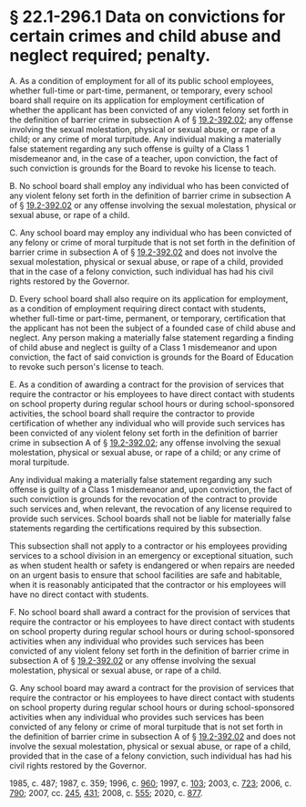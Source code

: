 # § 22.1-296.1 Data on convictions for certain crimes and child abuse and neglect required; penalty.

<p>A. As a condition of employment for all of its public school employees, whether full-time or part-time, permanent, or temporary, every school board shall require on its application for employment certification of whether the applicant has been convicted of any violent felony set forth in the definition of barrier crime in subsection A of § <a href='/vacode/19.2-392.02/'>19.2-392.02</a>; any offense involving the sexual molestation, physical or sexual abuse, or rape of a child; or any crime of moral turpitude. Any individual making a materially false statement regarding any such offense is guilty of a Class 1 misdemeanor and, in the case of a teacher, upon conviction, the fact of such conviction is grounds for the Board to revoke his license to teach.</p><p>B. No school board shall employ any individual who has been convicted of any violent felony set forth in the definition of barrier crime in subsection A of § <a href='/vacode/19.2-392.02/'>19.2-392.02</a> or any offense involving the sexual molestation, physical or sexual abuse, or rape of a child.</p><p>C. Any school board may employ any individual who has been convicted of any felony or crime of moral turpitude that is not set forth in the definition of barrier crime in subsection A of § <a href='/vacode/19.2-392.02/'>19.2-392.02</a> and does not involve the sexual molestation, physical or sexual abuse, or rape of a child, provided that in the case of a felony conviction, such individual has had his civil rights restored by the Governor.</p><p>D. Every school board shall also require on its application for employment, as a condition of employment requiring direct contact with students, whether full-time or part-time, permanent, or temporary, certification that the applicant has not been the subject of a founded case of child abuse and neglect. Any person making a materially false statement regarding a finding of child abuse and neglect is guilty of a Class 1 misdemeanor and upon conviction, the fact of said conviction is grounds for the Board of Education to revoke such person's license to teach.</p><p>E. As a condition of awarding a contract for the provision of services that require the contractor or his employees to have direct contact with students on school property during regular school hours or during school-sponsored activities, the school board shall require the contractor to provide certification of whether any individual who will provide such services has been convicted of any violent felony set forth in the definition of barrier crime in subsection A of § <a href='/vacode/19.2-392.02/'>19.2-392.02</a>; any offense involving the sexual molestation, physical or sexual abuse, or rape of a child; or any crime of moral turpitude.</p><p>Any individual making a materially false statement regarding any such offense is guilty of a Class 1 misdemeanor and, upon conviction, the fact of such conviction is grounds for the revocation of the contract to provide such services and, when relevant, the revocation of any license required to provide such services. School boards shall not be liable for materially false statements regarding the certifications required by this subsection.</p><p>This subsection shall not apply to a contractor or his employees providing services to a school division in an emergency or exceptional situation, such as when student health or safety is endangered or when repairs are needed on an urgent basis to ensure that school facilities are safe and habitable, when it is reasonably anticipated that the contractor or his employees will have no direct contact with students.</p><p>F. No school board shall award a contract for the provision of services that require the contractor or his employees to have direct contact with students on school property during regular school hours or during school-sponsored activities when any individual who provides such services has been convicted of any violent felony set forth in the definition of barrier crime in subsection A of § <a href='/vacode/19.2-392.02/'>19.2-392.02</a> or any offense involving the sexual molestation, physical or sexual abuse, or rape of a child.</p><p>G. Any school board may award a contract for the provision of services that require the contractor or his employees to have direct contact with students on school property during regular school hours or during school-sponsored activities when any individual who provides such services has been convicted of any felony or crime of moral turpitude that is not set forth in the definition of barrier crime in subsection A of § <a href='/vacode/19.2-392.02/'>19.2-392.02</a> and does not involve the sexual molestation, physical or sexual abuse, or rape of a child, provided that in the case of a felony conviction, such individual has had his civil rights restored by the Governor.</p><p>1985, c. 487; 1987, c. 359; 1996, c. <a href='http://lis.virginia.gov/cgi-bin/legp604.exe?961+ful+CHAP0960'>960</a>; 1997, c. <a href='http://lis.virginia.gov/cgi-bin/legp604.exe?971+ful+CHAP0103'>103</a>; 2003, c. <a href='http://lis.virginia.gov/cgi-bin/legp604.exe?031+ful+CHAP0723'>723</a>; 2006, c. <a href='http://lis.virginia.gov/cgi-bin/legp604.exe?061+ful+CHAP0790'>790</a>; 2007, cc. <a href='http://lis.virginia.gov/cgi-bin/legp604.exe?071+ful+CHAP0245'>245</a>, <a href='http://lis.virginia.gov/cgi-bin/legp604.exe?071+ful+CHAP0431'>431</a>; 2008, c. <a href='http://lis.virginia.gov/cgi-bin/legp604.exe?081+ful+CHAP0555'>555</a>; 2020, c. <a href='http://lis.virginia.gov/cgi-bin/legp604.exe?201+ful+CHAP0877'>877</a>.</p>